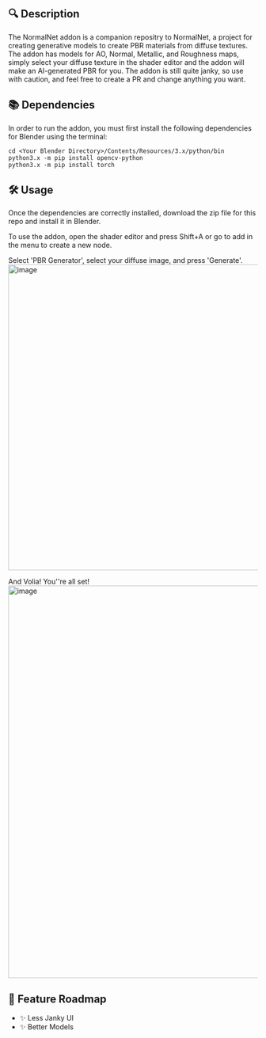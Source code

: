 ## 🔍 Description
The NormalNet addon is a companion repositry to NormalNet, a project for creating generative models to create PBR materials from diffuse textures.
The addon has models for AO, Normal, Metallic, and Roughness maps, simply select your diffuse texture in the shader editor and the addon will make
an AI-generated PBR for you. The addon is still quite janky, so use with caution, and feel free to create a PR and change anything you want.

## 📚 Dependencies
In order to run the addon, you must first install the following dependencies for Blender using the terminal:

```console
cd <Your Blender Directory>/Contents/Resources/3.x/python/bin
python3.x -m pip install opencv-python
python3.x -m pip install torch
```

## 🛠️ Usage

Once the dependencies are correctly installed, download the zip file for this repo and install it in Blender.

To use the addon, open the shader editor and press Shift+A or go to add in the menu to create a new node.

Select 'PBR Generator', select your diffuse image, and press 'Generate'.
<img width="618" alt="image" src="https://github.com/user-attachments/assets/7711ba54-005e-41e2-8490-cc9f42268d40" />

And Volia! You''re all set!
<img width="793" alt="image" src="https://github.com/user-attachments/assets/e65d2c27-5dfe-4cef-8a29-c60f160c0efc" />


## 🚧 Feature Roadmap

- ✨ Less Janky UI
- ✨ Better Models
